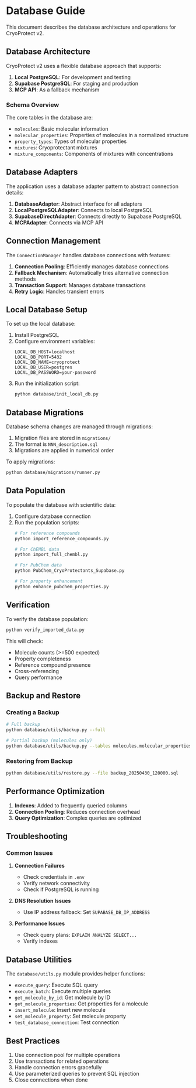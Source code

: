 # Database Guide

This document describes the database architecture and operations for CryoProtect v2.

## Database Architecture

CryoProtect v2 uses a flexible database approach that supports:

1. **Local PostgreSQL**: For development and testing
2. **Supabase PostgreSQL**: For staging and production
3. **MCP API**: As a fallback mechanism

### Schema Overview

The core tables in the database are:

- `molecules`: Basic molecular information
- `molecular_properties`: Properties of molecules in a normalized structure
- `property_types`: Types of molecular properties
- `mixtures`: Cryoprotectant mixtures
- `mixture_components`: Components of mixtures with concentrations

## Database Adapters

The application uses a database adapter pattern to abstract connection details:

1. **DatabaseAdapter**: Abstract interface for all adapters
2. **LocalPostgreSQLAdapter**: Connects to local PostgreSQL
3. **SupabaseDirectAdapter**: Connects directly to Supabase PostgreSQL
4. **MCPAdapter**: Connects via MCP API

## Connection Management

The `ConnectionManager` handles database connections with features:

1. **Connection Pooling**: Efficiently manages database connections
2. **Fallback Mechanism**: Automatically tries alternative connection methods
3. **Transaction Support**: Manages database transactions
4. **Retry Logic**: Handles transient errors

## Local Database Setup

To set up the local database:

1. Install PostgreSQL
2. Configure environment variables:
   ```
   LOCAL_DB_HOST=localhost
   LOCAL_DB_PORT=5432
   LOCAL_DB_NAME=cryoprotect
   LOCAL_DB_USER=postgres
   LOCAL_DB_PASSWORD=your-password
   ```
3. Run the initialization script:
   ```bash
   python database/init_local_db.py
   ```

## Database Migrations

Database schema changes are managed through migrations:

1. Migration files are stored in `migrations/`
2. The format is `NNN_description.sql`
3. Migrations are applied in numerical order

To apply migrations:

```bash
python database/migrations/runner.py
```

## Data Population

To populate the database with scientific data:

1. Configure database connection
2. Run the population scripts:
   ```bash
   # For reference compounds
   python import_reference_compounds.py
   
   # For ChEMBL data
   python import_full_chembl.py
   
   # For PubChem data
   python PubChem_CryoProtectants_Supabase.py
   
   # For property enhancement
   python enhance_pubchem_properties.py
   ```

## Verification

To verify the database population:

```bash
python verify_imported_data.py
```

This will check:
- Molecule counts (>=500 expected)
- Property completeness
- Reference compound presence
- Cross-referencing
- Query performance

## Backup and Restore

### Creating a Backup

```bash
# Full backup
python database/utils/backup.py --full

# Partial backup (molecules only)
python database/utils/backup.py --tables molecules,molecular_properties
```

### Restoring from Backup

```bash
python database/utils/restore.py --file backup_20250430_120000.sql
```

## Performance Optimization

1. **Indexes**: Added to frequently queried columns
2. **Connection Pooling**: Reduces connection overhead
3. **Query Optimization**: Complex queries are optimized

## Troubleshooting

### Common Issues

1. **Connection Failures**
   - Check credentials in `.env`
   - Verify network connectivity
   - Check if PostgreSQL is running

2. **DNS Resolution Issues**
   - Use IP address fallback: Set `SUPABASE_DB_IP_ADDRESS`

3. **Performance Issues**
   - Check query plans: `EXPLAIN ANALYZE SELECT...`
   - Verify indexes

## Database Utilities

The `database/utils.py` module provides helper functions:

- `execute_query`: Execute SQL query
- `execute_batch`: Execute multiple queries
- `get_molecule_by_id`: Get molecule by ID
- `get_molecule_properties`: Get properties for a molecule
- `insert_molecule`: Insert new molecule
- `set_molecule_property`: Set molecule property
- `test_database_connection`: Test connection

## Best Practices

1. Use connection pool for multiple operations
2. Use transactions for related operations
3. Handle connection errors gracefully
4. Use parameterized queries to prevent SQL injection
5. Close connections when done